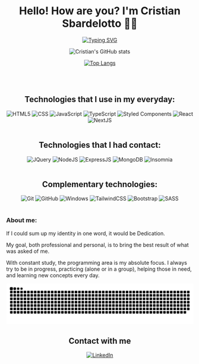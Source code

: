 
<h1 align='center'><strong>Hello! How are you? I'm Cristian Sbardelotto 👋👋</strong></h1>

<div align='center'>

[![Typing SVG](https://readme-typing-svg.demolab.com?font=Fira+Code&weight=700&size=25&duration=3000&pause=1000&color=80F7D4&center=true&lines=Web+Developer;Full+Stack)](https://git.io/typing-svg)

</div>

<div align='center'>

![Cristian's GitHub stats](https://github-readme-stats.vercel.app/api?username=cristian-sbardelotto&show_icons=true&theme=dark)

</div>

<div align='center'>

[![Top Langs](https://github-readme-stats.vercel.app/api/top-langs/?username=cristian-sbardelotto&layout=compact&theme=dark)](https://github.com/anuraghazra/github-readme-stats)

</div>

<br />

<div align='center'><br />

## Technologies that I use in my everyday:

  <img alt='HTML5' src='https://img.shields.io/badge/html5-%23E34F26.svg?style=for-the-badge&logo=html5&logoColor=white' />
  <img alt='CSS' src='https://img.shields.io/badge/css3-%231572B6.svg?style=for-the-badge&logo=css3&logoColor=white' />
  <img alt='JavaScript' src='https://img.shields.io/badge/javascript-%23323330.svg?style=for-the-badge&logo=javascript&logoColor=%23F7DF1E' />
  <img alt='TypeScript' src='https://img.shields.io/badge/typescript-%23007ACC.svg?style=for-the-badge&logo=typescript&logoColor=white' />
  <img alt='Styled Components' src='https://img.shields.io/badge/styled--components-DB7093?style=for-the-badge&logo=styled-components&logoColor=white' />
  <img alt='React' src='https://img.shields.io/badge/react-%2320232a.svg?style=for-the-badge&logo=react&logoColor=%2361DAFB'/>
  <img alt='NextJS' src='https://img.shields.io/badge/Next-black?style=for-the-badge&logo=next.js&logoColor=white' />
</div>


<div align='center'><br />

## Technologies that I had contact:
  <img alt='JQuery' src='https://img.shields.io/badge/jquery-%230769AD.svg?style=for-the-badge&logo=jquery&logoColor=white' />
  <img alt='NodeJS' src='https://img.shields.io/badge/node.js-6DA55F?style=for-the-badge&logo=node.js&logoColor=white' />  
  <img alt='ExpressJS' src='https://img.shields.io/badge/express.js-%23404d59.svg?style=for-the-badge&logo=express&logoColor=%2361DAFB'/>
  <img alt='MongoDB' src='https://img.shields.io/badge/MongoDB-%234ea94b.svg?style=for-the-badge&logo=mongodb&logoColor=white' />
  <img alt='Insomnia' src='https://img.shields.io/badge/Insomnia-black?style=for-the-badge&logo=insomnia&logoColor=5849BE' />
</div>

<div align='center'><br />

## Complementary technologies:
   <img alt='Git' src='https://img.shields.io/badge/git-%23F05033.svg?style=for-the-badge&logo=git&logoColor=white'>
   <img alt='GitHub' src='https://img.shields.io/badge/github-%23121011.svg?style=for-the-badge&logo=github&logoColor=white' />
   <img alt='Windows' src='https://img.shields.io/badge/Windows-0078D6?style=for-the-badge&logo=windows&logoColor=white' />
  <img alt='TailwindCSS' src='https://img.shields.io/badge/tailwindcss-%2338B2AC.svg?style=for-the-badge&logo=tailwind-css&logoColor=white' />
  <img alt='Bootstrap' src='https://img.shields.io/badge/bootstrap-%23563D7C.svg?style=for-the-badge&logo=bootstrap&logoColor=white' />
  <img alt='SASS' src='https://img.shields.io/badge/SASS-hotpink.svg?style=for-the-badge&logo=SASS&logoColor=white' />
</div>

<br />

### About me: 
If I could sum up my identity in one word, it would be Dedication.

My goal, both professional and personal, is to bring the best result of what was asked of me.

With constant study, the programming area is my absolute focus. I always try to be in progress, practicing (alone or in a group), helping those in need, and learning new concepts every day.

![Snake animation](https://github.com/ellen2121/ellen2121/blob/output/github-contribution-grid-snake.svg)

<h2 align='center'>Contact with me</h2>

<div align='center'>

[![LinkedIn](https://img.shields.io/badge/linkedin-%230077B5.svg?style=for-the-badge&logo=linkedin&logoColor=white)](https://www.linkedin.com/in/cristian-k-sbardelotto/)

</div>
